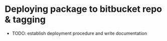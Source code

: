# Deploying package to bitbucket repo & tagging
- TODO: establish deployment procedure and write documentation
